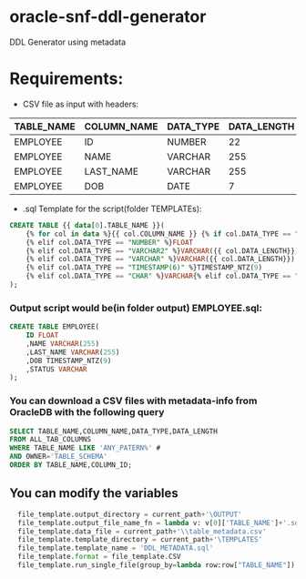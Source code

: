 # oracle-snf-ddl-generator
DDL Generator using metadata

# Requirements:
- CSV file as input with headers:

TABLE_NAME | COLUMN_NAME | DATA_TYPE | DATA_LENGTH
---------- | ----------- | --------- | -----------
EMPLOYEE   |  ID         |   NUMBER  |        22
EMPLOYEE   |  NAME       |   VARCHAR |        255
EMPLOYEE   |  LAST_NAME  |   VARCHAR |        255
EMPLOYEE   |  DOB        |   DATE    |        7

- .sql Template for the script(folder TEMPLATEs): 
```SQL
CREATE TABLE {{ data[0].TABLE_NAME }}(    
    {% for col in data %}{{ col.COLUMN_NAME }} {% if col.DATA_TYPE == "BLOB" %}BINARY{% elif col.DATA_TYPE == "CLOB" %}VARCHAR{% elif col.DATA_TYPE == "DATE" %}TIMESTAMP_NTZ(9)
    {% elif col.DATA_TYPE == "NUMBER" %}FLOAT
    {% elif col.DATA_TYPE == "VARCHAR2" %}VARCHAR({{ col.DATA_LENGTH}})
    {% elif col.DATA_TYPE == "VARCHAR" %}VARCHAR({{ col.DATA_LENGTH}})
    {% elif col.DATA_TYPE == "TIMESTAMP(6)" %}TIMESTAMP_NTZ(9)
    {% elif col.DATA_TYPE == "CHAR" %}VARCHAR{% elif col.DATA_TYPE == "RAW" %}BINARY{% elif col.DATA_TYPE == "ROWID" %}VARCHAR{% endif %}{% if not loop.last %},{% endif %}{% endfor %}
);  
```

### Output script would be(in folder output) EMPLOYEE.sql:
```SQL
CREATE TABLE EMPLOYEE(    
    ID FLOAT
    ,NAME VARCHAR(255)
    ,LAST_NAME VARCHAR(255)
    ,DOB TIMESTAMP_NTZ(9)
    ,STATUS VARCHAR
);  
```

### You can download a CSV files with metadata-info from OracleDB with the following query
```SQL
SELECT TABLE_NAME,COLUMN_NAME,DATA_TYPE,DATA_LENGTH
FROM ALL_TAB_COLUMNS
WHERE TABLE_NAME LIKE 'ANY_PATERN%' #
AND OWNER='TABLE_SCHEMA'
ORDER BY TABLE_NAME,COLUMN_ID;
```

## You can modify the variables 
```python
  file_template.output_directory = current_path+'\OUTPUT'                    #Change output folder
  file_template.output_file_name_fn = lambda v: v[0]['TABLE_NAME']+'.sql'    #Change output scripts name
  file_template.data_file = current_path+'\\table_metadata.csv'              #Change meta-data file_name/directory
  file_template.template_directory = current_path+'\TEMPLATES'               #Change templates folder
  file_template.template_name = 'DDL_METADATA.sql'                           #Chante template
  file_template.format = file_template.CSV                                   
  file_template.run_single_file(group_by=lambda row:row["TABLE_NAME"])      
```